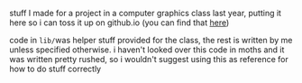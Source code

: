 stuff I made for a project in a computer graphics class last year, putting it here so i can toss it up on github.io (you can find that [here](https://adrianmgg.github.io/computer-graphics-homework-mar-thing/))

code in `lib/`was helper stuff provided for the class, the rest is written by me unless specified otherwise. i haven't looked over this code in moths and it was written pretty rushed, so i wouldn't suggest using this as reference for how to do stuff correctly


